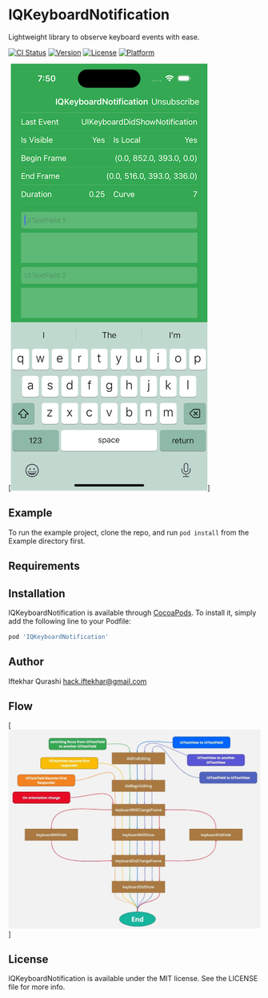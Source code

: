 # IQKeyboardNotification
Lightweight library to observe keyboard events with ease.

[![CI Status](https://img.shields.io/travis/hackiftekhar/IQKeyboardNotification.svg?style=flat)](https://travis-ci.org/hackiftekhar/IQKeyboardNotification)
[![Version](https://img.shields.io/cocoapods/v/IQKeyboardNotification.svg?style=flat)](https://cocoapods.org/pods/IQKeyboardNotification)
[![License](https://img.shields.io/cocoapods/l/IQKeyboardNotification.svg?style=flat)](https://cocoapods.org/pods/IQKeyboardNotification)
[![Platform](https://img.shields.io/cocoapods/p/IQKeyboardNotification.svg?style=flat)](https://cocoapods.org/pods/IQKeyboardNotification)

[![Screenshot](https://raw.githubusercontent.com/hackiftekhar/IQKeyboardNotification/master/Screenshot/IQKeyboardNotificationScreenshot.png)]

## Example

To run the example project, clone the repo, and run `pod install` from the Example directory first.

## Requirements

## Installation

IQKeyboardNotification is available through [CocoaPods](https://cocoapods.org). To install
it, simply add the following line to your Podfile:

```ruby
pod 'IQKeyboardNotification'
```

## Author

Iftekhar Qurashi hack.iftekhar@gmail.com

## Flow

[![Screenshot](https://raw.githubusercontent.com/hackiftekhar/IQKeyboardNotification/master/Screenshot/FlowDiagram.jpg)]

## License

IQKeyboardNotification is available under the MIT license. See the LICENSE file for more info.
